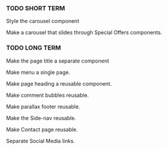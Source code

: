 ### TODO SHORT TERM ###

<!-- Style {{ Home }}, {{ About }}, and {{ Services }}. -->

<!-- Work on Special Offers component. -->

<!-- Make a carousel component. -->

Style the carousel component

Make a carousel that slides through Special Offers components.


### TODO LONG TERM ###

Make the page title a separate component

Make menu a single page.

Make page heading a reusable component.

Make comment bubbles reusable.

Make parallax footer reusable.

Make the Side-nav reusable.

Make Contact page reusable.

Separate Social Media links.

<!-- Fix Services order implementation. -->
